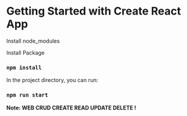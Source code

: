 # Getting Started with Create React App
Install node_modules

Install Package

### `npm install`

In the project directory, you can run:

### `npm run start`

**Note:  WEB CRUD  CREATE  READ  UPDATE  DELETE !**
